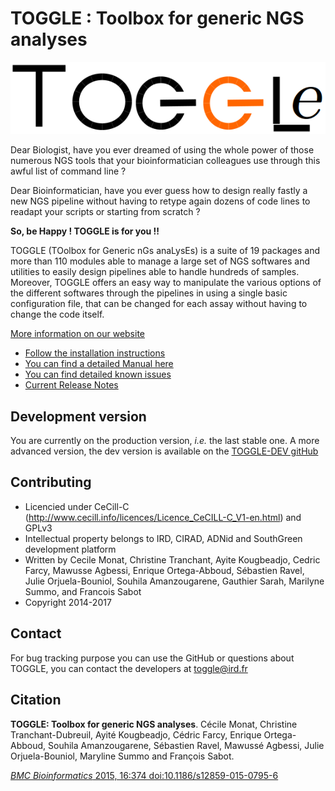 TOGGLE : Toolbox for generic NGS analyses
===========

![TOGGLE Logo](/images/toggleLogo.png)

Dear Biologist, have you ever dreamed of using the whole power of those numerous NGS tools that your bioinformatician colleagues use through this awful list of command line ?

Dear Bioinformatician, have you ever guess how to design really fastly a new NGS pipeline without having to retype again dozens of code lines to readapt your scripts or starting from scratch ?

**So, be Happy ! TOGGLE is for you !!**

TOGGLE (TOolbox for Generic nGs anaLysEs) is a suite of 19 packages and more than 110 modules able to manage a large set of NGS softwares
and utilities to easily design pipelines able to handle hundreds of samples. Moreover, TOGGLE offers an easy way to manipulate the various
options of the different softwares through the pipelines in using a single basic configuration file, that can be changed for each assay without
having to change the code itself.

[More information on our website](http://toggle.southgreen.fr)

* [Follow the installation instructions](http://toggle.southgreen.fr/install/install/)
* [You can find a detailed Manual here](http://toggle.southgreen.fr/manual/quickManual/)
* [You can find detailed known issues](http://toggle.southgreen.fr/FAQ/knownIssues/)
* [Current Release Notes](http://toggle.southgreen.fr/install/releaseNotes/)

## Development version
You are currently on the production version, *i.e.* the last stable one. A more advanced version, the dev version is available on the [TOGGLE-DEV gitHub](https://github.com/SouthGreenPlatform/TOGGLE-DEV)

##  Contributing

* Licencied under CeCill-C (http://www.cecill.info/licences/Licence_CeCILL-C_V1-en.html) and GPLv3
* Intellectual property belongs to IRD, CIRAD, ADNid and SouthGreen development platform
* Written by Cecile Monat, Christine Tranchant, Ayite Kougbeadjo, Cedric Farcy, Mawusse Agbessi, Enrique Ortega-Abboud, Sébastien Ravel, Julie Orjuela-Bouniol, Souhila Amanzougarene, Gauthier Sarah, Marilyne Summo, and Francois Sabot
* Copyright 2014-2017

## Contact

For bug tracking purpose you can use the GitHub or questions about TOGGLE, you can contact the developers at
[toggle@ird.fr](mailto:toggle@ird.fr)


##  Citation
**TOGGLE: Toolbox for generic NGS analyses**. Cécile Monat, Christine Tranchant-Dubreuil, Ayité Kougbeadjo, Cédric Farcy, Enrique
Ortega-Abboud, Souhila Amanzougarene, Sébastien Ravel, Mawussé Agbessi, Julie Orjuela-Bouniol, Maryline Summo and François Sabot.

[*BMC Bioinformatics* 2015, 16:374  doi:10.1186/s12859-015-0795-6](http://www.biomedcentral.com/1471-2105/16/374)
